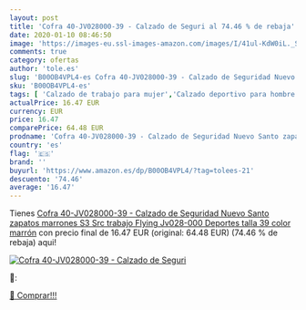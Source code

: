 ```yaml
---
layout: post
title: 'Cofra 40-JV028000-39 - Calzado de Seguri al 74.46 % de rebaja'
date: 2020-01-10 08:46:50
image: 'https://images-eu.ssl-images-amazon.com/images/I/41ul-KdW0iL._SL400_.jpg'
comments: true
category: ofertas
author: 'tole.es'
slug: 'B00OB4VPL4-es Cofra 40-JV028000-39 - Calzado de Seguridad Nuevo Santo...'
sku: 'B00OB4VPL4-es'
tags: [ 'Calzado de trabajo para mujer','Calzado deportivo para hombre','Calzado sanitario y de hostelería para mujer','Chanclas y sandalias de piscina para hombre','Sandalias y chanclas para niña','Zapatillas y calzado deportivo para hombre','Zapatos','Zapatos para hombre','Zapatos para mujer','Zapatos para niñas pequeñas','Zapatos y complementos','Zuecos sanitarios y de hostelería para mujer','Zuecos y mules para hombre','zapatos', ]
actualPrice: 16.47 EUR
currency: EUR
price: 16.47
comparePrice: 64.48 EUR
prodname: 'Cofra 40-JV028000-39 - Calzado de Seguridad Nuevo Santo zapatos marrones S3 Src trabajo Flying Jv028-000 Deportes  talla 39  color marrón'
country: 'es'
flag: '🇪🇸'
brand: ''
buyurl: 'https://www.amazon.es/dp/B00OB4VPL4/?tag=tolees-21'
descuento: '74.46'
average: '16.47'
---
```


Tienes [Cofra 40-JV028000-39 - Calzado de Seguridad Nuevo Santo zapatos marrones S3 Src trabajo Flying Jv028-000 Deportes  talla 39  color marrón](https://www.amazon.es/dp/B00OB4VPL4/?tag=tolees-21) con precio final de  16.47 EUR (original: 64.48 EUR) (74.46 %  de rebaja) aqui!

[![Cofra 40-JV028000-39 - Calzado de Seguri](https://images-eu.ssl-images-amazon.com/images/I/41ul-KdW0iL._SL400_.jpg)](https://www.amazon.es/dp/B00OB4VPL4/?tag=tolees-21)

🔎:


[🛒 Comprar!!!](https://www.amazon.es/dp/B00OB4VPL4/?tag=tolees-21)
